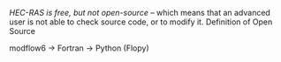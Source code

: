 _HEC-RAS is free, but not open-source_ – which means that an advanced user is not able to check source code, or to modify it.
Definition of Open Source

modflow6 -> Fortran -> Python (Flopy)